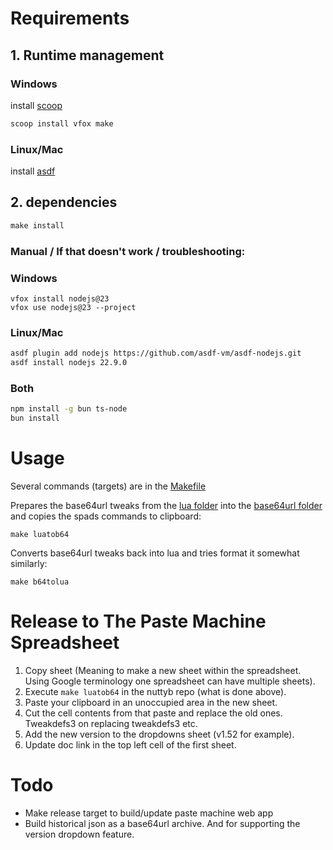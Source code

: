 # Requirements

## 1. Runtime management

### Windows

install [scoop](https://github.com/ScoopInstaller/Scoop?tab=readme-ov-file#installation)

```cmd
scoop install vfox make
```

### Linux/Mac

install [asdf](https://asdf-vm.com/guide/getting-started.html)

## 2. dependencies

```cmd
make install
```

### Manual / If that doesn't work / troubleshooting:

### Windows

```
vfox install nodejs@23
vfox use nodejs@23 --project
```

### Linux/Mac

```sh
asdf plugin add nodejs https://github.com/asdf-vm/asdf-nodejs.git
asdf install nodejs 22.9.0
```

### Both

```sh
npm install -g bun ts-node
bun install
```

# Usage

Several commands (targets) are in the [Makefile](Makefile)

Prepares the base64url tweaks from the [lua folder](lua) into the [base64url folder](base64url) and copies the spads commands to clipboard:

```shell
make luatob64
```

Converts base64url tweaks back into lua and tries format it somewhat similarly:

```shell
make b64tolua
```

# Release to The Paste Machine Spreadsheet

1. Copy sheet (Meaning to make a new sheet within the spreadsheet. Using Google terminology one spreadsheet can have multiple sheets).
2. Execute `make luatob64` in the nuttyb repo (what is done above).
3. Paste your clipboard in an unoccupied area in the new sheet.
4. Cut the cell contents from that paste and replace the old ones. Tweakdefs3 on replacing tweakdefs3 etc.
5. Add the new version to the dropdowns sheet (v1.52 for example).
6. Update doc link in the top left cell of the first sheet.

# Todo

- Make release target to build/update paste machine web app
- Build historical json as a base64url archive. And for supporting the version dropdown feature.
